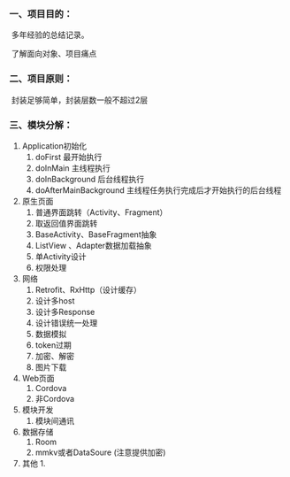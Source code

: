 ### 一、项目目的：

​      多年经验的总结记录。

​     了解面向对象、项目痛点

### 二、项目原则：

​     封装足够简单，封装层数一般不超过2层

### 三、模块分解：

1. Application初始化
   1. doFirst       最开始执行
   2. doInMain   主线程执行
   3. doInBackground 后台线程执行 
   4. doAfterMainBackground  主线程任务执行完成后才开始执行的后台线程
2. 原生页面
   1. 普通界面跳转（Activity、Fragment）
   2. 取返回值界面跳转
   3. BaseActivity、BaseFragment抽象
   4. ListView 、Adapter数据加载抽象
   5. 单Activity设计
   6. 权限处理
3. 网络
   1. Retrofit、RxHttp（设计缓存）
   2. 设计多host
   3. 设计多Response
   4. 设计错误统一处理
   5. 数据模拟
   6. token过期
   7. 加密、解密
   8. 图片下载
4. Web页面
   1. Cordova
   2. 非Cordova
5. 模块开发
   1. 模块间通讯
6. 数据存储
   1. Room
   2. mmkv或者DataSoure (注意提供加密)
7. 其他
   1. 

